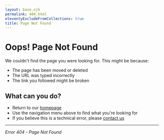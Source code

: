 ```yaml
---
layout: base.njk
permalink: 404.html
eleventyExcludeFromCollections: true
title: Page Not Found
---
```


# Oops! Page Not Found

We couldn't find the page you were looking for. This might be because:
- The page has been moved or deleted
- The URL was typed incorrectly
- The link you followed might be broken

## What can you do?

- Return to our [homepage](/)
- Use the navigation menu above to find what you're looking for
- If you believe this is a technical error, please [contact us](/connect)

---
*Error 404 - Page Not Found*
